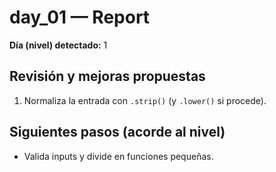 # day_01 — Report

**Día (nivel) detectado:** 1

## Revisión y mejoras propuestas
1. Normaliza la entrada con `.strip()` (y `.lower()` si procede).

## Siguientes pasos (acorde al nivel)
- Valida inputs y divide en funciones pequeñas.
